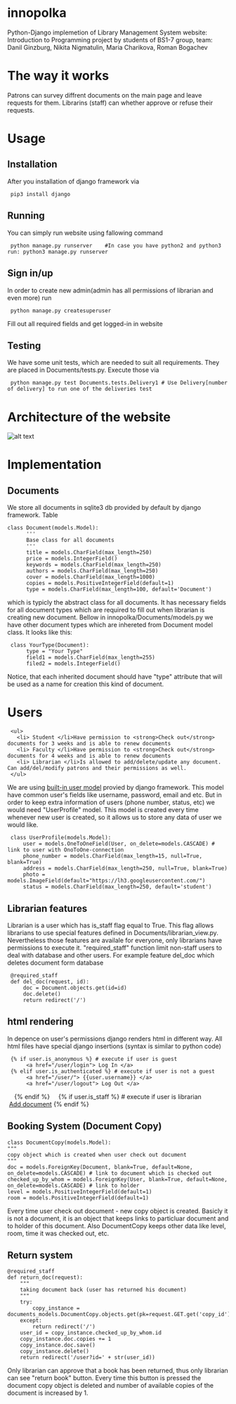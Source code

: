 # innopolka
Python-Django implemetion of Library Management System website: 
Introduction to Programming project by students of BS1-7 group, team: Danil Ginzburg, Nikita Nigmatulin,
Maria Charikova, Roman Bogachev

# The way it works
Patrons can survey diffrent documents on the main page and leave requests for them. Librarins (staff) can whether 
approve or refuse their requests. 

# Usage
## Installation
After you installation of django framework via
     
     pip3 install django
## Running
You can simply run website using fallowing command

     python manage.py runserver    #In case you have python2 and python3 run: python3 manage.py runserver    
     
## Sign in/up
In order to create new admin(admin has all permissions of librarian and even more) run

     python manage.py createsuperuser
     
Fill out all required fields and get logged-in in website

## Testing
We have some unit tests, which are needed to suit all requirements. They are placed in Documents/tests.py. Execute those via

     python manage.py test Documents.tests.Delivery1 # Use Delivery[number of delivery] to run one of the deliveries test


# Architecture of the website
![alt text](https://github.com/charikova/innopolka/blob/master/architecture%20project.png)
# Implementation
## Documents
We store all documents in sqlite3 db provided by default by django framework. 
Table 

    class Document(models.Model):
          '''
          Base class for all documents
          '''
          title = models.CharField(max_length=250)
          price = models.IntegerField()
          keywords = models.CharField(max_length=250)
          authors = models.CharField(max_length=250)
          cover = models.CharField(max_length=1000)
          copies = models.PositiveIntegerField(default=1)
          type = models.CharField(max_length=100, default='Document')

which is typicly the abstract class for all documents. It has necessary fields for all document types which are 
required to fill out when librarian is creating new document.
Bellow in innopolka/Documents/models.py we have other document types which are inhereted from 
Document model class. It looks like this: 

     class YourType(Document):
          type = "Your Type"
          field1 = models.CharField(max_length=255)
          filed2 = models.IntegerField()
          
Notice, that each inherited document should have "type" attribute that will be used as a name for 
creation this kind of document. 

# Users 
     <ul>
       <li> Student </li>Have permission to <strong>Check out</strong> documents for 3 weeks and is able to renew documents
       <li> Faculty </li>Have permission to <strong>Check out</strong> documents for 4 weeks and is able to renew documents
       <li> Librarian </li>Is allowed to add/delete/update any document. Can add/del/modify patrons and their permissions as well.
     </ul>

We are using <a href="https://docs.djangoproject.com/en/2.0/topics/auth/">built-in user model</a> provied by 
django framework. This model have common user's fields like username, password, email and etc. But in order 
to keep extra information of users (phone number, status, etc) we would need "UserProfile" model. This model
is created every time whenever new user is created, so it allows us to store any data of user we would like.

     class UserProfile(models.Model):
         user = models.OneToOneField(User, on_delete=models.CASCADE) # link to user with OnoToOne-connection
         phone_number = models.CharField(max_length=15, null=True, blank=True)
         address = models.CharField(max_length=250, null=True, blank=True)
         photo = models.ImageField(default="https://lh3.googleusercontent.com/")
         status = models.CharField(max_length=250, default='student')
         
         
## Librarian features
Librarian is a user which has is_staff flag equal to True. This flag allows librarians to use special features
defined in Documents/librarian_view.py. Nevertheless those features are availale for everyone, only 
librarians have permissions to execute it. "required_staff" function limit non-staff users to deal with database
and other users. For example feature del_doc which deletes document form database

     @required_staff
     def del_doc(request, id):
         doc = Document.objects.get(id=id)
         doc.delete()
         return redirect('/')


                     
 ## html rendering
 In depence on user's permissions django renders html in different way. 
 All html files have special django insertions (syntax is similar to python code)
 
     {% if user.is_anonymous %} # execute if user is guest
          <a href="/user/login"> Log In </a>
     {% elif user.is_authenticated %} # execute if user is not a guest
          <a href="/user/"> {{user.username}} </a>
          <a href="/user/logout"> Log Out </a>
     {% endif %}
     {% if user.is_staff %} # execute if user is librarian
          <a href="/add_doc/">Add document</a>
     {% endif %}
         
## Booking System (Document Copy)
    class DocumentCopy(models.Model):
    """
    copy object which is created when user check out document
    """
    doc = models.ForeignKey(Document, blank=True, default=None, on_delete=models.CASCADE) # link to document which is checked out
    checked_up_by_whom = models.ForeignKey(User, blank=True, default=None, on_delete=models.CASCADE) # link to holder
    level = models.PositiveIntegerField(default=1)
    room = models.PositiveIntegerField(default=1)

Every time user check out document - new copy object is created. Basicly it is not a document, it is
an object that keeps links to particluar document and to holder of this document. Also DocumentCopy
keeps other data like level, room, time it was checked out, etc.

## Return system
    @required_staff
    def return_doc(request):
        """
        taking document back (user has returned his document)
        """
        try:
            copy_instance = documents_models.DocumentCopy.objects.get(pk=request.GET.get('copy_id'))
        except:
            return redirect('/')
        user_id = copy_instance.checked_up_by_whom.id
        copy_instance.doc.copies += 1
        copy_instance.doc.save()
        copy_instance.delete()
        return redirect('/user?id=' + str(user_id))

Only librarian can approve that a book has been returned, thus only librarian can see "return book" button. Every time this button
is pressed the document copy object is deleted and number of available copies of the document is increased by 1.



